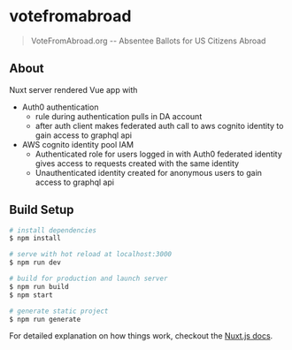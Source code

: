 # votefromabroad

> VoteFromAbroad.org -- Absentee Ballots for US Citizens Abroad

## About
Nuxt server rendered Vue app with
- Auth0 authentication
  - rule during authentication pulls in DA account
  - after auth client makes federated auth call to aws cognito identity to gain access to graphql api
- AWS cognito identity pool IAM
  - Authenticated role for users logged in with Auth0 federated identity gives access to requests created with the same identity
  - Unauthenticated identity created for anonymous users to gain access to graphql api

## Build Setup

``` bash
# install dependencies
$ npm install

# serve with hot reload at localhost:3000
$ npm run dev

# build for production and launch server
$ npm run build
$ npm start

# generate static project
$ npm run generate
```

For detailed explanation on how things work, checkout the [Nuxt.js docs](https://github.com/nuxt/nuxt.js).
